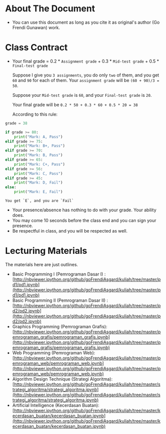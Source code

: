 # About The Document

* You can use this document as long as you cite it as original's author (Go Frendi Gunawan) work.

# Class Contract

* Your final grade = 0.2 * `Assignment grade` + 0.3 * `Mid-test grade` + 0.5 * `Final-test grade`

    Suppose I give you `3 assignments`, you do only `two` of them, and you get `60` and `90` for each of them.
    Your `assignment grade` will be `(60 + 90)/3 = 50`.

    Suppose your `Mid-test grade` is `60`, and your `Final-test grade` is `20`.

    Your final grade will be `0.2 * 50 + 0.3 * 60 + 0.5 * 20 = 38`

    According to this rule:

```python
grade = 38

if grade >= 80:
    print("Mark: A, Pass")
elif grade >= 75:
    print("Mark: B+, Pass")
elif grade >= 70:
    print("Mark: B, Pass")
elif grade >= 65:
    print("Mark: C+, Pass")
elif grade >= 56:
    print("Mark: C, Pass")
elif grade >= 45:
    print("Mark: D, Fail")
else:
    print("Mark: E, Fail")
```

    You get `E`, and you are `Fail`

* Your presence/absence has nothing to do with your grade. Your ability does.
* You may come 10 seconds before the class end and you can sign your presence.
* Be respectful in class, and you will be respected as well.


# Lecturing Materials

The materials here are just outlines.

* Basic Programming I (Pemrograman Dasar I) : 
    [http://nbviewer.ipython.org/github/goFrendiAsgard/kuliah/tree/master/pd1/pd1.ipynb](http://nbviewer.ipython.org/github/goFrendiAsgard/kuliah/tree/master/pd1/pd1.ipynb)
* Basic Programming II (Pemrograman Dasar II) : 
    [http://nbviewer.ipython.org/github/goFrendiAsgard/kuliah/tree/master/pd2/pd2.ipynb](http://nbviewer.ipython.org/github/goFrendiAsgard/kuliah/tree/master/pd2/pd2.ipynb)
* Graphics Programming (Pemrograman Grafis):
    [http://nbviewer.ipython.org/github/goFrendiAsgard/kuliah/tree/master/pemrograman_grafis/pemrograman_grafis.ipynb](http://nbviewer.ipython.org/github/goFrendiAsgard/kuliah/tree/master/pemrograman_grafis/pemrograman_grafis.ipynb)
* Web Programming (Pemrograman Web):
    [http://nbviewer.ipython.org/github/goFrendiAsgard/kuliah/tree/master/pemrograman_web/pemrograman_web.ipynb](http://nbviewer.ipython.org/github/goFrendiAsgard/kuliah/tree/master/pemrograman_web/pemrograman_web.ipynb)    
* Algorithm Design Technique (Strategi Algoritma):
    [http://nbviewer.ipython.org/github/goFrendiAsgard/kuliah/tree/master/strategi_algoritma/strategi_algoritma.ipynb](http://nbviewer.ipython.org/github/goFrendiAsgard/kuliah/tree/master/strategi_algoritma/strategi_algoritma.ipynb)
* Artificial Intelligence (Kecerdasan Buatan):
    [http://nbviewer.ipython.org/github/goFrendiAsgard/kuliah/tree/master/kecerdasan_buatan/kecerdasan_buatan.ipynb](http://nbviewer.ipython.org/github/goFrendiAsgard/kuliah/tree/master/kecerdasan_buatan/kecerdasan_buatan.ipynb)
